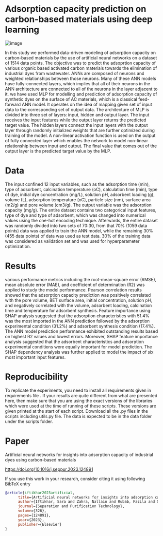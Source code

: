 # Adsorption capacity prediction on carbon-based materials using deep learning
![image](https://github.com/Sara-Iftikhar/ai4adsorption/assets/40801582/63aa32b1-4bcf-4ca6-a8cf-3414e6d612d0)

In this study we performed data-driven modeling of adsorption capacity on carbon-based materials by the use of artificial neural networks on a dataset of 1514 data 
points. The objective was to predict the adsoprtion capacity of various organic based activated carbon materials towards the elimination of industrial dyes from 
wastewater. ANNs are composed of neurons and weighted relationships between those neurons. Many of these ANN models have fully-connected layers, which implies that 
all of their neurons in the ANN architecture are connected to all of the neurons in the layer adjacent to it. we have used MLP for modelling and prediction of 
adsorption capacity of synthetic dyes on the surface of AC materials, which is a classical feed-forward ANN model. It operates on the idea of mapping given set of 
input data to the corresponding set of output data. The architecture of MLP is divided into three set of layers: input, hidden and output layer. The input receives 
the input features while the output layer returns the predicted target value. The hidden layers connect the input layers with the output layer through randomly 
initialized weights that are further optimized during training of the model. A non-linear activation function is used on the output of fully connected layer which 
enables the network to model non-linear relationship between input and output. The final value that comes out of the output layer is the predicted target value by 
the MLP.
# Data
The input confined 12 input variables, such as the adsorption time (min), type of adsorbent, calcination temperature (oC), calculation time (min), type of dye, 
initial dye concentration (mg/L), solution pH, adsorbent loading (g), volume (L), adsorption temperature (oC), particle size (nm), surface area (m2/g) and pore 
volume (cm3/g). The output variable was the adsorption capacity (mg/g). The entire dataset contains two categorical input features, type of dye and type of 
adsorbent, which was changed into numerical values using the one-hot encoding technique. Afterwards, the entire dataset was randomly divided into two sets of 
70:30, 
from that 70% (1059 data points) data was applied to train the ANN model, while the remaining 30% (455 data points) of data was used as test data. 30% of the 
training data was considered as validation set and was used for hyperparameter optimization.
# Results
various performance metrics including the root-mean-square error (RMSE), mean absolute error (MAE), and coefficient of determination (R2) was applied to study the 
model performance. Pearson correlation results showed that the adsorption capacity prediction was positively correlated with the pore volume, BET surface area, 
initial concentration, solution pH, and negatively correlated with the volume, adsorbent loading, calcination time and temperature for adsorbent synthesis. Feature 
importance using SHAP analysis suggested that the adsorption characteristics with 51.4% was the most imported in the ANN prediction followed by the adsorption 
experimental condition (31.2%) and adsorbent synthesis condition (17.4%). The ANN model prediction performance exhibited outstanding results based on highest R2 
values and lowest errors. Moreover, SHAP feature importance analysis suggested that the adsorbent characteristics and adsorption experimental conditions were 
equally 
important for model prediction. The SHAP dependency analysis was further applied to model the impact of six most important input features.
# Reproducibility
To replicate the experiments, you need to install all requirements given in requirements file . If your results are quite different from what are presented here, 
then make sure that you are using the exact versions of the libraries which were used at the time of running of these scripts. These versions are given printed at 
the start of each script. Download all the .py files in the scripts including utils.py file. The data is expected to be in the data folder under the scripts folder.

Paper
=====
Artificial neural networks for insights into adsorption capacity of industrial dyes using carbon-based materials

https://doi.org/10.1016/j.seppur.2023.124891

If you use this work in your research, consider citing it using following 
BibTeX entry
```bibtex
@article{iftikhar2023artificial,
      title={Artificial neural networks for insights into adsorption capacity of industrial dyes using carbon-based materials},
      author={Iftikhar, Sara and Zahra, Nallain and Rubab, Fazila and Sumra, Raazia Abrar and Khan, Muhammad Burhan and Abbas, Ather and Jaffari, Zeeshan Haider},
      journal={Separation and Purification Technology},
      volume={326},
      pages={124891},
      year={2023},
      publisher={Elsevier}
}
